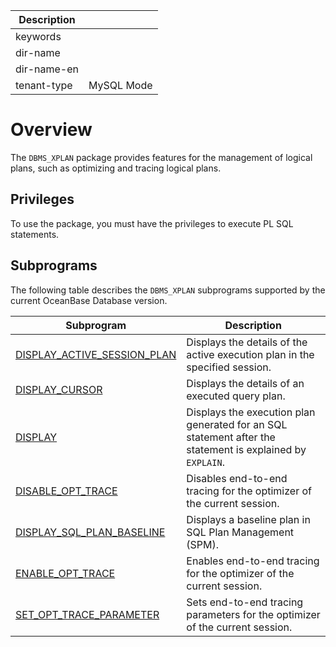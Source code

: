 | Description   |                 |
|---------------|-----------------|
| keywords      |                 |
| dir-name      |                 |
| dir-name-en   |                 |
| tenant-type   | MySQL Mode      |

# Overview

The `DBMS_XPLAN` package provides features for the management of logical plans, such as optimizing and tracing logical plans.

## Privileges

To use the package, you must have the privileges to execute PL SQL statements.

## Subprograms

The following table describes the `DBMS_XPLAN` subprograms supported by the current OceanBase Database version.

| Subprogram | Description |
| --- | --- |
| [DISPLAY_ACTIVE_SESSION_PLAN](../20700.dbms-xplan-mysql/200.display-active-session-plan-of-mysql-mode.md) | Displays the details of the active execution plan in the specified session.  |
| [DISPLAY_CURSOR](../20700.dbms-xplan-mysql/300.display-cursor-of-mysql-mode.md) | Displays the details of an executed query plan.  |
| [DISPLAY](../20700.dbms-xplan-mysql/400.display-of-mysql-mode.md) | Displays the execution plan generated for an SQL statement after the statement is explained by `EXPLAIN`.  |
| [DISABLE_OPT_TRACE](../20700.dbms-xplan-mysql/500.disable-opt-trace-mysql.md) | Disables end-to-end tracing for the optimizer of the current session.  |
| [DISPLAY_SQL_PLAN_BASELINE](../20700.dbms-xplan-mysql/600.display-sql-plan-baseline-of-mysql-mode.md) | Displays a baseline plan in SQL Plan Management (SPM).  |
| [ENABLE_OPT_TRACE](../20700.dbms-xplan-mysql/800.enable-opt-trace-mysql.md) | Enables end-to-end tracing for the optimizer of the current session.  |
| [SET_OPT_TRACE_PARAMETER](../20700.dbms-xplan-mysql/1000.set-opt-trace-parameter-mysql.md) | Sets end-to-end tracing parameters for the optimizer of the current session.  |
